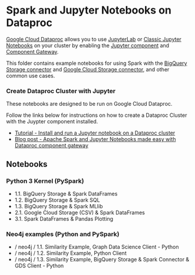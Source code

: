 # Spark and Jupyter Notebooks on Dataproc

[Google Cloud Dataproc](https://cloud.google.com/dataproc) allows you to use [JupyterLab](https://jupyterlab.readthedocs.io/en/stable/) or [Classic Jupyter Notebooks](https://jupyter-notebook.readthedocs.io/en/stable/) on your cluster by enabling the [Jupyter component](https://cloud.google.com/dataproc/docs/concepts/components/jupyter) and [Component Gateway](https://cloud.google.com/dataproc/docs/concepts/accessing/dataproc-gateways). 

This folder contains example notebooks for using Spark with the [BigQuery Storage connector](https://cloud.google.com/dataproc/docs/concepts/connectors/bigquery) and [Google Cloud Storage connector](https://cloud.google.com/dataproc/docs/concepts/connectors/cloud-storage), and other common use cases.

### Create Dataproc Cluster with Jupyter

These notebooks are designed to be run on Google Cloud Dataproc.

Follow the links below for instructions on how to create a Dataproc Cluster with the Juypter component installed.

* [Tutorial - Install and run a Jupyter notebook on a Dataproc cluster](https://cloud.google.com/dataproc/docs/tutorials/jupyter-notebook)
* [Blog post - Apache Spark and Jupyter Notebooks made easy with Dataproc component gateway](https://medium.com/google-cloud/apache-spark-and-jupyter-notebooks-made-easy-with-dataproc-component-gateway-fa91d48d6a5a)

## Notebooks

### Python 3 Kernel (PySpark)

* 1.1. BigQuery Storage & Spark DataFrames
* 1.2. BigQuery Storage & Spark SQL
* 1.3. BigQuery Storage & Spark MLlib
* 2.1. Google Cloud Storage (CSV) & Spark DataFrames
* 3.1. Spark DataFrames & Pandas Plotting

### Neo4j examples (Python and PySpark)

* / neo4j / 1.1. Similarity Example, Graph Data Science Client - Python
* / neo4j / 1.2. Similarity Example, Python Client
* / neo4j / 1.3. Similarity Example, BigQuery Storage & Spark Connector & GDS Client - Python

